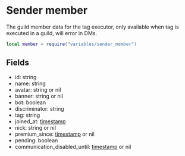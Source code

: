 # Sender member

The guild member data for the tag executor, only available when tag is executed in a guild, will error in DMs.

```lua
local member = require("variables/sender_member")
```

## Fields

- id: string
- name: string
- avatar: string or nil
- banner: string or nil
- bot: boolean
- discriminator: string
- tag: string
- joined_at: [timestamp](../types/timestamp.md)
- nick: string or nil
- premium_since: [timestamp](../types/timestamp.md) or nil
- pending: boolean
- communication_disabled_until: [timestamp](../types/timestamp.md) or nil